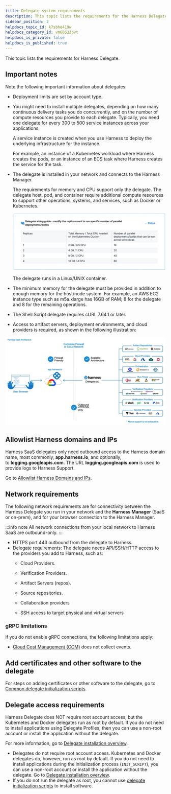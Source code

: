 ```yaml
---
title: Delegate system requirements
description: This topic lists the requirements for the Harness Delegate. 
sidebar_position: 2
helpdocs_topic_id: k7sbhe419w
helpdocs_category_id: vm60533pvt
helpdocs_is_private: false
helpdocs_is_published: true
---
```


This topic lists the requirements for Harness Delegate.

## Important notes

Note the following important information about delegates:

* Deployment limits are set by account type.

* You might need to install multiple delegates, depending on how many continuous delivery tasks you do concurrently, and on the number of compute resources you provide to each delegate. Typically, you need one delegate for every 300 to 500 service instances across your applications.  

	A service instance is created when you use Harness to deploy the underlying infrastructure for the instance.  

	For example, an instance of a Kubernetes workload where Harness creates the pods, or an instance of an ECS task where Harness creates the service for the task.

* The delegate is installed in your network and connects to the Harness Manager.
  
  The requirements for memory and CPU support only the delegate. The delegate host, pod, and container require additional compute resources to support other operations, systems, and services, such as Docker or Kubernetes.

   ![](./static/delegate-requirements-and-limitations-00.png)

  The delegate runs in a Linux/UNIX container.

* The minimum memory for the delegate must be provided in addition to enough memory for the host/node system. For example, an AWS EC2 instance type such as m5a.xlarge has 16GB of RAM; 8 for the delegate and 8 for the remaining operations.

* The Shell Script delegate requires cURL 7.64.1 or later.

* Access to artifact servers, deployment environments, and cloud providers is required, as shown in the following illustration:

![](./static/delegate-requirements-and-limitations-01.png)

## Allowlist Harness domains and IPs

Harness SaaS delegates only need outbound access to the Harness domain name, most commonly, **app.harness.io**, and optionally, to **logging.googleapis.com**. The URL **logging.googleapis.com** is used to provide logs to Harness Support.

Go to [Allowlist Harness Domains and IPs](/docs/platform/20_References/allowlist-harness-domains-and-ips.md).

## Network requirements

The following network requirements are for connectivity between the Harness Delegate you run in your network and the **Harness Manager** (SaaS or on-prem), and for your browser connection to the Harness Manager.

:::info note
All network connections from your local network to Harness SaaS are outbound-only.
:::

* HTTPS port 443 outbound from the delegate to Harness.
* Delegate requirements: The delegate needs API/SSH/HTTP access to the providers you add to Harness, such as:
	+ Cloud Providers.
	+ Verification Providers.
	+ Artifact Servers (repos).

	+ Source repositories.
	+ Collaboration providers
	+ SSH access to target physical and virtual servers

### gRPC limitations

If you do not enable gRPC connections, the following limitations apply:


* [Cloud Cost Management (CCM)](/docs/category/cloud-cost-management) does not collect events. 


## Add certificates and other software to the delegate

For steps on adding certificates or other software to the delegate, go to [Common delegate initialization scripts](/docs/platform/2_Delegates/delegate-reference/common-delegate-profile-scripts.md).

## Delegate access requirements

Harness Delegate does NOT require root account access, but the Kubernetes and Docker delegates run as root by default. If you do not need to install applications using Delegate Profiles, then you can use a non-root account or install the application without the delegate.  

For more information, go to [Delegate installation overview](/docs/platform/2_Delegates/delegate-concepts/delegate-overview.md).

* Delegates do not require root account access. Kubernetes and Docker delegates do, however, run as root by default. If you do not need to install applications during the initialization process (`INIT_SCRIPT`), you can use a non-root account or install the application without the delegate. Go to [Delegate installation overview](/docs/platform/2_Delegates/delegate-concepts/delegate-overview.md).
* If you do not run the delegate as root, you cannot use [delegate initialization scripts](/docs/platform/2_Delegates/delegate-reference/common-delegate-profile-scripts.md) to install software.


